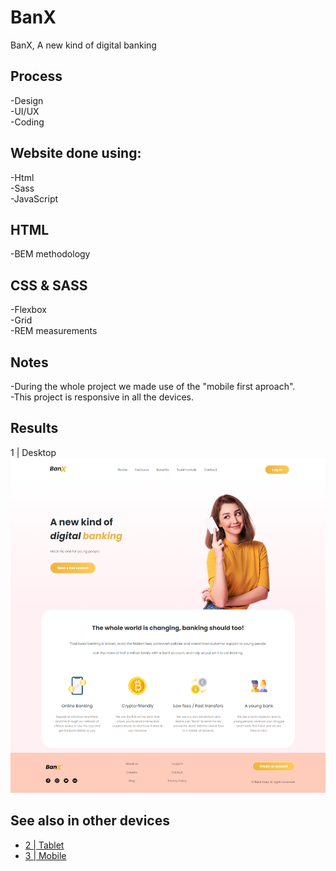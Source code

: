 # BanX

BanX,  A new kind of digital banking

## Process

-Design<br>
-UI/UX<br>
-Coding<br>

## Website done using:

-Html <br>
-Sass<br>
-JavaScript<br>

## HTML
-BEM methodology


## CSS & SASS
-Flexbox<br>
-Grid<br>
-REM measurements
 
## Notes
-During the whole project we made use of the "mobile first aproach". <br>
-This project is responsive in all the devices.

## Results

1 | Desktop ![](https://raw.githubusercontent.com/deivmaik/BanX/main/results/Desktop.png)


## See also in other devices
- [ 2 | Tablet ](https://raw.githubusercontent.com/deivmaik/BanX/main/results/Tablet.png)<br>
- [ 3 | Mobile ](https://raw.githubusercontent.com/deivmaik/BanX/main/results/Mobile.png)<br>
